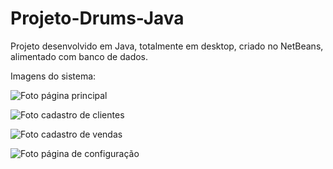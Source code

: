 # Projeto-Drums-Java
Projeto desenvolvido em Java, totalmente em desktop, criado no NetBeans, alimentado com banco de dados.

Imagens do sistema:

![Foto página principal](https://user-images.githubusercontent.com/60441412/74672940-07200900-518d-11ea-9061-7c97eb606a32.jpg)

![Foto cadastro de clientes](https://user-images.githubusercontent.com/60441412/74673167-7b5aac80-518d-11ea-9542-356afdc1b6e5.jpg)

![Foto cadastro de vendas](https://user-images.githubusercontent.com/60441412/74673606-4c910600-518e-11ea-91f6-c433493f09ea.jpg)

![Foto página de configuração](https://user-images.githubusercontent.com/60441412/74673685-777b5a00-518e-11ea-954e-6f21c66ee6ee.jpg)

